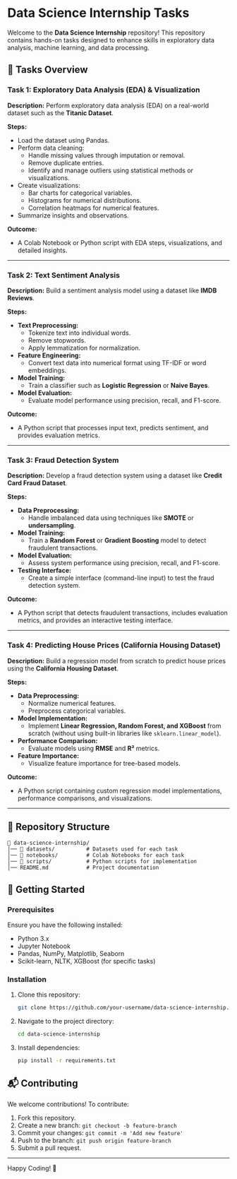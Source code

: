 # Data Science Internship Tasks

Welcome to the **Data Science Internship** repository! This repository contains hands-on tasks designed to enhance skills in exploratory data analysis, machine learning, and data processing.

## 📌 Tasks Overview

### Task 1: Exploratory Data Analysis (EDA) & Visualization
**Description:**
Perform exploratory data analysis (EDA) on a real-world dataset such as the **Titanic Dataset**.

**Steps:**
- Load the dataset using Pandas.
- Perform data cleaning:
  - Handle missing values through imputation or removal.
  - Remove duplicate entries.
  - Identify and manage outliers using statistical methods or visualizations.
- Create visualizations:
  - Bar charts for categorical variables.
  - Histograms for numerical distributions.
  - Correlation heatmaps for numerical features.
- Summarize insights and observations.

**Outcome:**
- A Colab Notebook or Python script with EDA steps, visualizations, and detailed insights.

---

### Task 2: Text Sentiment Analysis
**Description:**
Build a sentiment analysis model using a dataset like **IMDB Reviews**.

**Steps:**
- **Text Preprocessing:**
  - Tokenize text into individual words.
  - Remove stopwords.
  - Apply lemmatization for normalization.
- **Feature Engineering:**
  - Convert text data into numerical format using TF-IDF or word embeddings.
- **Model Training:**
  - Train a classifier such as **Logistic Regression** or **Naive Bayes**.
- **Model Evaluation:**
  - Evaluate model performance using precision, recall, and F1-score.

**Outcome:**
- A Python script that processes input text, predicts sentiment, and provides evaluation metrics.

---

### Task 3: Fraud Detection System
**Description:**
Develop a fraud detection system using a dataset like **Credit Card Fraud Dataset**.

**Steps:**
- **Data Preprocessing:**
  - Handle imbalanced data using techniques like **SMOTE** or **undersampling**.
- **Model Training:**
  - Train a **Random Forest** or **Gradient Boosting** model to detect fraudulent transactions.
- **Model Evaluation:**
  - Assess system performance using precision, recall, and F1-score.
- **Testing Interface:**
  - Create a simple interface (command-line input) to test the fraud detection system.

**Outcome:**
- A Python script that detects fraudulent transactions, includes evaluation metrics, and provides an interactive testing interface.

---

### Task 4: Predicting House Prices (California Housing Dataset)
**Description:**
Build a regression model from scratch to predict house prices using the **California Housing Dataset**.

**Steps:**
- **Data Preprocessing:**
  - Normalize numerical features.
  - Preprocess categorical variables.
- **Model Implementation:**
  - Implement **Linear Regression, Random Forest, and XGBoost** from scratch (without using built-in libraries like `sklearn.linear_model`).
- **Performance Comparison:**
  - Evaluate models using **RMSE** and **R²** metrics.
- **Feature Importance:**
  - Visualize feature importance for tree-based models.

**Outcome:**
- A Python script containing custom regression model implementations, performance comparisons, and visualizations.

---

## 📂 Repository Structure
```
📁 data-science-internship/
│── 📂 datasets/          # Datasets used for each task
│── 📂 notebooks/         # Colab Notebooks for each task
│── 📂 scripts/           # Python scripts for implementation
│── README.md            # Project documentation
```

## 🚀 Getting Started
### Prerequisites
Ensure you have the following installed:
- Python 3.x
- Jupyter Notebook
- Pandas, NumPy, Matplotlib, Seaborn
- Scikit-learn, NLTK, XGBoost (for specific tasks)

### Installation
1. Clone this repository:
   ```sh
   git clone https://github.com/your-username/data-science-internship.git
   ```
2. Navigate to the project directory:
   ```sh
   cd data-science-internship
   ```
3. Install dependencies:
   ```sh
   pip install -r requirements.txt
   ```

## 📬 Contributing
We welcome contributions! To contribute:
1. Fork this repository.
2. Create a new branch: `git checkout -b feature-branch`
3. Commit your changes: `git commit -m 'Add new feature'`
4. Push to the branch: `git push origin feature-branch`
5. Submit a pull request.

---

Happy Coding! 🚀
